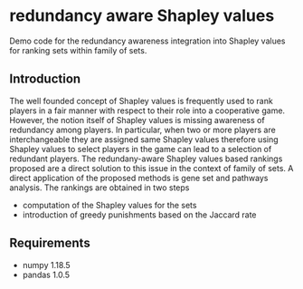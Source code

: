 # redundancy aware Shapley values

Demo code for the redundancy awareness integration into Shapley values for ranking sets within family of sets. 

## Introduction 
The well founded concept of Shapley values is frequently used to rank players in a fair manner with respect to their role into a cooperative game. However, the notion itself of Shapley values is missing awareness of redundancy among players. In particular, when two or more players are interchangeable they are assigned same Shapley values therefore using Shapley values to select players in the game can lead to a selection of redundant players.
The redundany-aware Shapley values based rankings proposed are a direct solution to this issue in the context of family of sets. A direct application of the proposed methods is gene set and pathways analysis. The rankings are obtained in two steps
* computation of the Shapley values for the sets 
* introduction of greedy punishments based on the Jaccard rate

## Requirements
* numpy 1.18.5
* pandas 1.0.5
